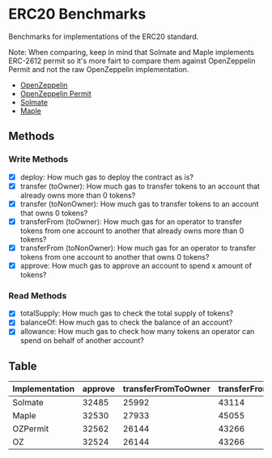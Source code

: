 # ERC20 Benchmarks

Benchmarks for implementations of the ERC20 standard.

Note: When comparing, keep in mind that Solmate and Maple implements ERC-2612 permit so it's more fairt to compare them against OpenZeppelin Permit and not the raw OpenZeppelin implementation.

- [OpenZeppelin](https://github.com/OpenZeppelin/openzeppelin-contracts)
- [OpenZeppelin Permit](https://github.com/OpenZeppelin/openzeppelin-contracts)
- [Solmate](https://github.com/rari-capital/solmate)
- [Maple](https://github.com/maple-labs/erc20)

## Methods

### Write Methods
- [x] deploy: How much gas to deploy the contract as is?
- [x] transfer (toOwner): How much gas to transfer tokens to an account that already owns more than 0 tokens?
- [x] transfer (toNonOwner): How much gas to transfer tokens to an account that owns 0 tokens?
- [x] transferFrom (toOwner): How much gas for an operator to transfer tokens from one account to another that already owns more than 0 tokens?
- [x] transferFrom (toNonOwner): How much gas for an operator to transfer tokens from one account to another that owns 0 tokens?
- [x] approve: How much gas to approve an account to spend x amount of tokens?

### Read Methods
- [x] totalSupply: How much gas to check the total supply of tokens?
- [x] balanceOf: How much gas to check the balance of an account?
- [x] allowance: How much gas to check how many tokens an operator can spend on behalf of another account?

## Table

| Implementation | approve | transferFromToOwner | transferFromToNonOwner | totalSupply | balanceOf | allowance | deploy | transferToNonOwner | transferToOwner |
| - | - | - | - | - | - | - | - | - | - |
| Solmate | 32485 | 25992 | 43114 | 7487 | 7744 | 8025 | 641359 | 37764 | 20693 |
| Maple | 32530 | 27933 | 45055 | 7487 | 7788 | 8091 | 677031 | 37864 | 20793 |
| OZPermit | 32562 | 26144 | 43266 | 7490 | 7747 | 8049 | 838842 | 37896 | 20825 |
| OZ | 32524 | 26144 | 43266 | 7490 | 7725 | 7961 | 453758 | 37830 | 20759 |
